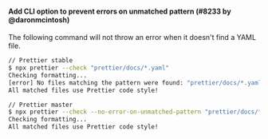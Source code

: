 #### Add CLI option to prevent errors on unmatched pattern (#8233 by @daronmcintosh)

The following command will not throw an error when it doesn't find a YAML file.

```sh
// Prettier stable
$ npx prettier --check "prettier/docs/*.yaml"
Checking formatting...
[error] No files matching the pattern were found: "prettier/docs/*.yaml".
All matched files use Prettier code style!

// Prettier master
$ npx prettier --check --no-error-on-unmatched-pattern "prettier/docs/*.yaml"
Checking formatting...
All matched files use Prettier code style!
```

